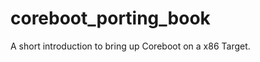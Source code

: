 coreboot_porting_book
=====================

A short introduction to bring up Coreboot on a x86 Target.
